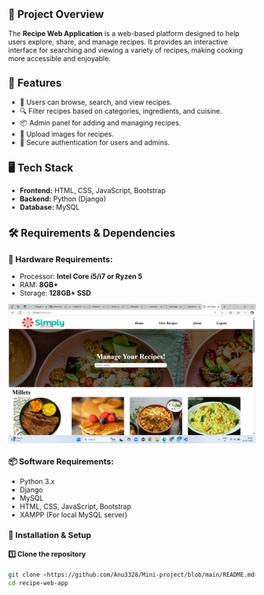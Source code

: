 

## 📌 Project Overview
The **Recipe Web Application** is a web-based platform designed to help users explore, share, and manage recipes. It provides an interactive interface for searching and viewing a variety of recipes, making cooking more accessible and enjoyable.

## 🎯 Features
- 📝 Users can browse, search, and view recipes.
- 🔍 Filter recipes based on categories, ingredients, and cuisine.
- 📦 Admin panel for adding and managing recipes.
- 📸 Upload images for recipes.
- 🔐 Secure authentication for users and admins.

## 🖥️ Tech Stack
- **Frontend:** HTML, CSS, JavaScript, Bootstrap
- **Backend:** Python (Django)
- **Database:** MySQL

## 🛠️ Requirements & Dependencies
### 🔧 Hardware Requirements:
- Processor: **Intel Core i5/i7 or Ryzen 5**
- RAM: **8GB+**
- Storage: **128GB+ SSD**

![website Preview](preview.png)

### 📦 Software Requirements:
- Python 3.x
- Django
- MySQL
- HTML, CSS, JavaScript, Bootstrap
- XAMPP (For local MySQL server)

### 📌 Installation & Setup
#### 1️⃣ Clone the repository
```sh
git clone <https://github.com/Anu3328/Mini-project/blob/main/README.md>
cd recipe-web-app
